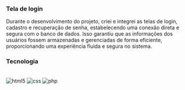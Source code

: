 ﻿### Tela de login

Durante o desenvolvimento do projeto, criei e integrei as telas de login, cadastro e recuperação de senha, estabelecendo uma conexão direta e segura com o banco de dados. Isso garantiu que as informações dos usuários fossem armazenadas e gerenciadas de forma eficiente, proporcionando uma experiência fluida e segura no sistema.

### Tecnologia
<div style="display: inline-block;"><br/>
    <img src="https://img.shields.io/badge/HTML5-E34F26?style=for-the-badge&logo=html5&logoColor=white" align="center" alt="html5">
    <img src="https://img.shields.io/badge/CSS3-1572B6?style=for-the-badge&logo=css3&logoColor=white" align="center" alt="css">
     <img src="https://img.shields.io/badge/PHP-777BB4?style=for-the-badge&logo=php&logoColor=white" align="center" alt="php">
    
</div><br/>
